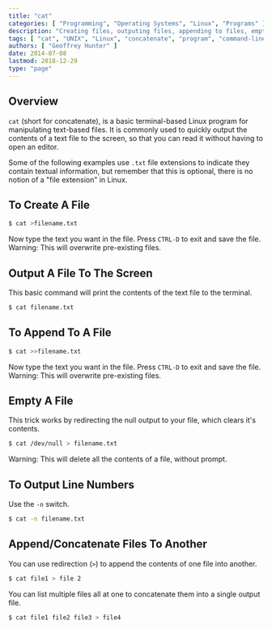 ```yaml
---
title: "cat"
categories: [ "Programming", "Operating Systems", "Linux", "Programs" ]
description: "Creating files, outputing files, appending to files, emptying files and more info on the command-line UNIX program called cat."
tags: [ "cat", "UNIX", "Linux", "concatenate", "program", "command-line" ]
authors: [ "Geoffrey Hunter" ]
date: 2014-07-08
lastmod: 2018-12-29
type: "page"
---
```


## Overview

`cat` (short for concatenate), is a basic terminal-based Linux program for manipulating text-based files. It is commonly used to quickly output the contents of a text file to the screen, so that you can read it without having to open an editor.

Some of the following examples use `.txt` file extensions to indicate they contain textual information, but remember that this is optional, there is no notion of a "file extension" in Linux.

## To Create A File

```sh    
$ cat >filename.txt
```  

Now type the text you want in the file. Press `CTRL-D` to exit and save the file. Warning: This will overwrite pre-existing files.

## Output A File To The Screen

This basic command will print the contents of the text file to the terminal.

```sh    
$ cat filename.txt
```  

## To Append To A File

```sh    
$ cat >>filename.txt
```

Now type the text you want in the file. Press `CTRL-D` to exit and save the file. Warning: This will overwrite pre-existing files.

## Empty A File

This trick works by redirecting the null output to your file, which clears it's contents.

```sh    
$ cat /dev/null > filename.txt
```

Warning: This will delete all the contents of a file, without prompt.

## To Output Line Numbers

Use the `-n` switch.

```sh    
$ cat -n filename.txt
```

## Append/Concatenate Files To Another

You can use redirection (`>`) to append the contents of one file into another.

```sh
$ cat file1 > file 2
```

You can list multiple files all at one to concatenate them into a single output file.

```sh
$ cat file1 file2 file3 > file4
```


